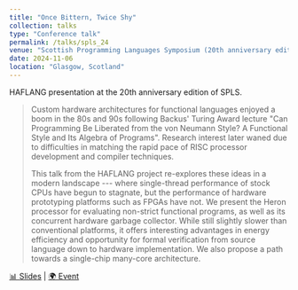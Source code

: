 ```yaml
---
title: "Once Bittern, Twice Shy"
collection: talks
type: "Conference talk"
permalink: /talks/spls_24
venue: "Scottish Programming Languages Symposium (20th anniversary edition)"
date: 2024-11-06
location: "Glasgow, Scotland"
---
```


HAFLANG presentation at the 20th anniversary edition of SPLS.

> Custom hardware architectures for functional languages enjoyed a boom in the
> 80s and 90s following Backus' Turing Award lecture "Can Programming Be
> Liberated from the von Neumann Style? A Functional Style and Its Algebra of
> Programs". Research interest later waned due to difficulties in matching the
> rapid pace of RISC processor development and compiler techniques.
>
> This talk from the HAFLANG project re-explores these ideas in a modern
> landscape --- where single-thread performance of stock CPUs have begun to
> stagnate, but the performance of hardware prototyping platforms such as FPGAs
> have not. We present the Heron processor for evaluating non-strict functional
> programs, as well as its concurrent hardware garbage collector. While still
> slightly slower than conventional platforms, it offers interesting advantages
> in energy efficiency and opportunity for formal verification from source
> language down to hardware implementation. We also propose a path towards a
> single-chip many-core architecture.

[📊 Slides](/files/spls_slides_24.pdf) |
[🌍 Event](https://https://spli.scot/spls/meetings/2024/november/#craig_ramsay)
